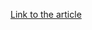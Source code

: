 [Link to the article](https://thehackernews.com/2024/11/high-severity-flaw-in-postgresql-allows.html)
